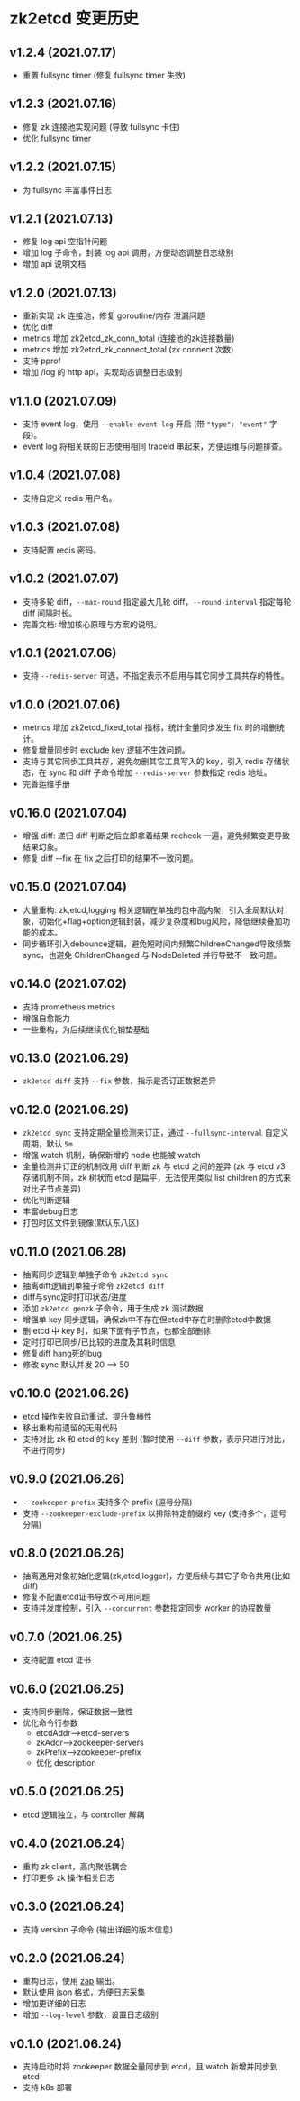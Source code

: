 # zk2etcd 变更历史

## v1.2.4 (2021.07.17)

* 重置 fullsync timer (修复 fullsync timer 失效)

## v1.2.3 (2021.07.16)

* 修复 zk 连接池实现问题 (导致 fullsync 卡住)
* 优化 fullsync timer

## v1.2.2 (2021.07.15)

* 为 fullsync 丰富事件日志

## v1.2.1 (2021.07.13)

* 修复 log api 空指针问题
* 增加 log 子命令，封装 log api 调用，方便动态调整日志级别
* 增加 api 说明文档

## v1.2.0 (2021.07.13)

* 重新实现 zk 连接池，修复 goroutine/内存 泄漏问题
* 优化 diff
* metrics 增加 zk2etcd_zk_conn_total (连接池的zk连接数量)
* metrics 增加 zk2etcd_zk_connect_total (zk connect 次数)
* 支持 pprof
* 增加 /log 的 http api，实现动态调整日志级别

## v1.1.0 (2021.07.09)

* 支持 event log，使用 `--enable-event-log` 开启 (带 `"type": "event"` 字段)。
* event log 将相关联的日志使用相同 traceId 串起来，方便运维与问题排查。

## v1.0.4 (2021.07.08)

* 支持自定义 redis 用户名。

## v1.0.3 (2021.07.08)

* 支持配置 redis 密码。

## v1.0.2 (2021.07.07)

* 支持多轮 diff，`--max-round` 指定最大几轮 diff，`--round-interval` 指定每轮 diff 间隔时长。
* 完善文档: 增加核心原理与方案的说明。

## v1.0.1 (2021.07.06)

* 支持 `--redis-server` 可选，不指定表示不启用与其它同步工具共存的特性。

## v1.0.0 (2021.07.06)

* metrics 增加 zk2etcd_fixed_total 指标，统计全量同步发生 fix 时的增删统计。
* 修复增量同步时 exclude key 逻辑不生效问题。
* 支持与其它同步工具共存，避免勿删其它工具写入的 key，引入 redis 存储状态，在 sync 和 diff 子命令增加 `--redis-server` 参数指定 redis 地址。
* 完善运维手册

## v0.16.0 (2021.07.04)

* 增强 diff: 递归 diff 判断之后立即拿着结果 recheck 一遍，避免频繁变更导致结果幻象。
* 修复 diff --fix 在 fix 之后打印的结果不一致问题。

## v0.15.0 (2021.07.04)

* 大量重构: zk,etcd,logging 相关逻辑在单独的包中高内聚，引入全局默认对象，初始化+flag+option逻辑封装，减少复杂度和bug风险，降低继续叠加功能的成本。
* 同步循环引入debounce逻辑，避免短时间内频繁ChildrenChanged导致频繁sync，也避免 ChildrenChanged 与 NodeDeleted 并行导致不一致问题。

## v0.14.0 (2021.07.02)

* 支持 prometheus metrics
* 增强自愈能力
* 一些重构，为后续继续优化铺垫基础

## v0.13.0 (2021.06.29)

* `zk2etcd diff` 支持 `--fix` 参数，指示是否订正数据差异

## v0.12.0 (2021.06.29)

* `zk2etcd sync` 支持定期全量检测来订正，通过 `--fullsync-interval` 自定义周期，默认 `5m`
* 增强 watch 机制，确保新增的 node 也能被 watch
* 全量检测并订正的机制改用 diff 判断 zk 与 etcd 之间的差异 (zk 与 etcd v3 存储机制不同，zk 树状而 etcd 是扁平，无法使用类似 list children 的方式来对比子节点差异)
* 优化判断逻辑
* 丰富debug日志
* 打包时区文件到镜像(默认东八区)

## v0.11.0 (2021.06.28)

* 抽离同步逻辑到单独子命令 `zk2etcd sync`
* 抽离diff逻辑到单独子命令 `zk2etcd diff`
* diff与sync定时打印状态/进度
* 添加 `zk2etcd genzk` 子命令，用于生成 zk 测试数据
* 增强单 key 同步逻辑，确保zk中不存在但etcd中存在时删除etcd中数据
* 删 etcd 中 key 时，如果下面有子节点，也都全部删除
* 定时打印已同步/已比较的进度及其耗时信息
* 修复diff hang死的bug
* 修改 sync 默认并发 20 --> 50

## v0.10.0 (2021.06.26)

* etcd 操作失败自动重试，提升鲁棒性
* 移出重构前遗留的无用代码
* 支持对比 zk 和 etcd 的 key 差别 (暂时使用 `--diff` 参数，表示只进行对比，不进行同步)

## v0.9.0 (2021.06.26)

* `--zookeeper-prefix` 支持多个 prefix (逗号分隔)
* 支持 `--zookeeper-exclude-prefix` 以排除特定前缀的 key (支持多个，逗号分隔)

## v0.8.0 (2021.06.26)

* 抽离通用对象初始化逻辑(zk,etcd,logger)，方便后续与其它子命令共用(比如diff)
* 修复不配置etcd证书导致不可用问题
* 支持并发度控制，引入 `--concurrent` 参数指定同步 worker 的协程数量

## v0.7.0 (2021.06.25)

* 支持配置 etcd 证书

## v0.6.0 (2021.06.25)

* 支持同步删除，保证数据一致性
* 优化命令行参数
    * etcdAddr-->etcd-servers
    * zkAddr-->zookeeper-servers
    * zkPrefix-->zookeeper-prefix
    * 优化 description

## v0.5.0 (2021.06.25)

* etcd 逻辑独立，与 controller 解耦

## v0.4.0 (2021.06.24)

* 重构 zk client，高内聚低耦合
* 打印更多 zk 操作相关日志

## v0.3.0 (2021.06.24)

* 支持 version 子命令 (输出详细的版本信息)

## v0.2.0 (2021.06.24)

* 重构日志，使用 [zap](https://github.com/uber-go/zap) 输出。
* 默认使用 json 格式，方便日志采集
* 增加更详细的日志
* 增加 `--log-level` 参数，设置日志级别

## v0.1.0 (2021.06.24)

* 支持启动时将 zookeeper 数据全量同步到 etcd，且 watch 新增并同步到 etcd
* 支持 k8s 部署